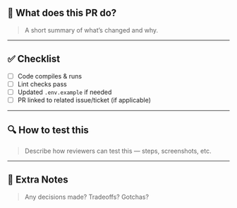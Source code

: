 ## 🚀 What does this PR do?

> A short summary of what’s changed and why.

---

## ✅ Checklist

- [ ] Code compiles & runs
- [ ] Lint checks pass
- [ ] Updated `.env.example` if needed
- [ ] PR linked to related issue/ticket (if applicable)

---

## 🔍 How to test this

> Describe how reviewers can test this — steps, screenshots, etc.

---

## 🧠 Extra Notes

> Any decisions made? Tradeoffs? Gotchas?
